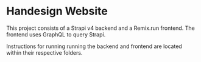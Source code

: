 # Handesign Website

This project consists of a Strapi v4 backend and a Remix.run frontend. The frontend uses GraphQL to query Strapi.

Instructions for running running the backend and frontend are located within their respective folders.